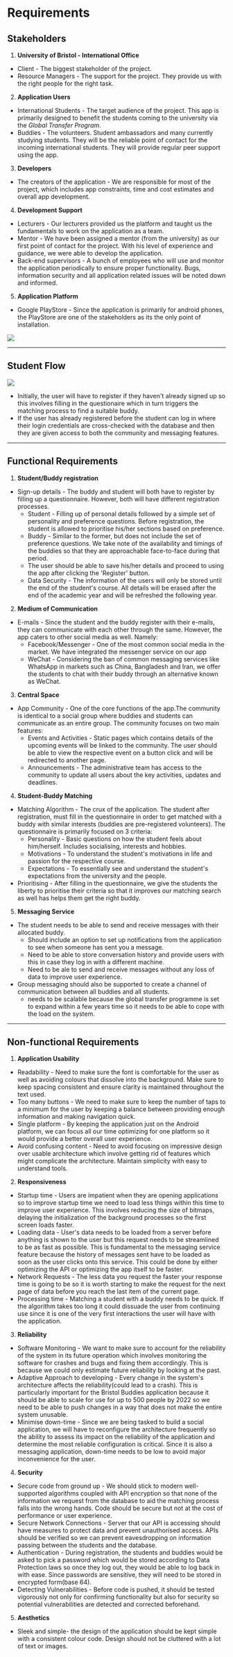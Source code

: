 # Requirements

## Stakeholders

1. **University of Bristol - International Office**
*  Client - The biggest stakeholder of the project.
*  Resource Managers - The support for the project. They provide us with the right people for the right task.

2. **Application Users**
*  International Students - The target audience of the project. This app is primarily designed to benefit the students coming to the university via the _Global Transfer Program_.
* Buddies - The volunteers. Student ambassadors and many currently studying students. They will be the reliable point of contact for the incoming international students. They will provide regular peer support using the app.

3. **Developers**
* The creators of the application - We are responsible for most of the project, which includes app constraints, time and cost estimates and overall app development.

4. **Development Support**
* Lecturers - Our lecturers provided us the platform and taught us the fundamentals to work on the application as a team.
* Mentor - We have been assigned a mentor (from the university) as our first point of contact for the project. With his level of experience and guidance, we were able to develop the application.
* Back-end supervisors - A bunch of employees who will use and monitor the application periodically to ensure proper functionality. Bugs, information security and all application related issues will be noted down and informed.

5. **Application Platform**
* Google PlayStore - Since the application is primarily for android phones, the PlayStore are one of the stakeholders as its the only point of installation.

![](UseCaseStakeholders.jpg)

___

## Student Flow

![](StudentFlow.jpg)

* Initially, the user will have to register if they haven't already signed up so this involves filling in the questionaire which in turn triggers the matching process to find a suitable buddy.
* If the user has already registered before the student can log in where their login credentials are cross-checked with the database and then they are given access to both the community and messaging features.

___

## Functional Requirements

1. **Student/Buddy registration**
* Sign-up details - The buddy and student will both have to register by filling up a questionnaire. However, both will have different registration processes.
     * Student - Filling up of personal details followed by a simple set of personality and preference questions. Before registration, the student is allowed to prioritise his/her sections based on preference.
     * Buddy - Similar to the former, but does not include the set of preference questions. We take note of the availability and timings of the buddies so that they are approachable face-to-face during that period.
     * The user should be able to save his/her details and proceed to using the app after clicking the 'Register' button.
    * Data Security - The information of the users will only be stored until the end of the student's course. All details will be erased after the end of the academic year and will be refreshed the following year.


2. **Medium of Communication**
* E-mails - Since the student and the buddy register with their e-mails, they can communicate with each other through the same. However, the app caters to other social media as well. Namely:
     * Facebook/Messenger - One of the most common social media in the market. We have integrated the messenger service on our app
     * WeChat - Considering the ban of common messaging services like WhatsApp in markets such as China, Bangladesh and Iran, we offer the students to chat with their buddy through an alternative known as WeChat.

3. **Central Space**
* App Community - One of the core functions of the app.The community is identical to a social group where buddies and students can communicate as an entire group. The community focuses on two main features:
     * Events and Activities - Static pages which contains details of the upcoming events will be linked to the community. The user should be able to view the respective event on a button click and will be redirected to another page.
     * Announcements - The administrative team has access to the community to update all users about the key activities, updates and deadlines.

4. **Student-Buddy Matching**
* Matching Algorithm - The crux of the application. The student after registration, must fill in the questionnaire in order to get matched with a buddy with similar interests (buddies are pre-registered volunteers). The questionnaire is primarily focused on 3 criteria:
     * Personality - Basic questions on how the student feels about him/herself. Includes socialising, interests and hobbies.
     * Motivations - To understand the student's motivations in life and passion for the respective course.
     * Expectations - To essentially see and understand the student's expectations from the university and the people.
* Prioritising - After filling in the questionnaire, we give the students the liberty to prioritise their criteria so that it improves our matching search as well has helps them get the right buddy.

5. **Messaging Service**
* The student needs to be able to send and receive messages with their allocated buddy.
    * Should include an option to set up notifications from the application to see when someone has sent you a message.
    * Need to be able to store conversation history and provide users with this in case they log in with a different machine.
    * Need to be ale to send and receive messages without any loss of data  to improve user experience.
* Group messaging should also be supported to create a channel of communication between all buddies and all students.
    * needs to be scalable because the global transfer programme is set to expand within a few years time so it needs to be able to cope with the load on the system.

___

## Non-functional Requirements

1. **Application Usability**

* Readability - Need to make sure the font is comfortable for the user as well as avoiding colours that dissolve into the background. Make sure to keep spacing consistent and ensure clarity is maintained throughout the text used.
* Too many buttons - We need to make sure to keep the number of taps to a minimum for the user by keeping a balance between providing enough information and making navigation quick.
* Single platform - By keeping the application just on the Android platform, we can focus all our time optimizing for one platform so it would provide a better overall user experience.
* Avoid confusing content - Need to avoid focusing on impressive design over usable architecture which involve getting rid of features which might complicate the architecture. Maintain simplicity with easy to understand tools.

2. **Responsiveness**
* Startup time - Users are impatient when they are opening applications so to improve startup time we need to load less things within this time to improve user experience. This involves reducing the size of bitmaps, delaying the initialization of the background processes so the first screen loads faster.
* Loading data - User's data needs to be loaded from a server before anything is shown to the user but this request needs to be streamlined to be as fast as possible. This is fundamental to the messaging service feature because the history of messages sent have to be loaded as soon as the user clicks onto this service. This could be done by either optimizing the API or optimizing the app itself to be faster.
* Network Requests - The less data you request the faster your response time is going to be so it is worth starting to make the request for the next page of data before you reach the last item of the current page.
* Processing time - Matching a student with a buddy needs to be quick. If the algorithm takes too long it could dissuade the user from continuing use since it is one of the very first interactions the user will have with the application.

3. **Reliability**
* Software Monitoring - We want to make sure to account for the reliability of the system in its future operation which involves monitoring the software for crashes and bugs and fixing them accordingly. This is because we could only estimate future reliability by looking at the past.
* Adaptive Approach to developing - Every change in the system's architecture affects the reliability(could lead to a crash). This is particularly important for the Bristol Buddies application because it should be able to scale for use for up to 500 people by 2022 so we need to be able to push changes in a way that does not make the entire system unusable.
* Minimise down-time - Since we are being tasked to build a social application, we will have to reconfigure the architecture frequently so the ability to assess its impact on the reliability of the application and determine the most reliable configuration is critical. Since it is also a messaging application, down-time needs to be low to avoid major inconvenience for the user.

4. **Security**
* Secure code from ground up - We should stick to modern well-supported algorithms coupled with API encryption so that none of the information we request from the database to aid the matching process falls into the wrong hands. Code should be secure but not at the cost of performance or user experience.
* Secure Network Connections - Server that our API is accessing should have measures to protect data and prevent unauthorised access. APIs should be verified so we can prevent eavesdropping on information passing between the students and the database.
* Authentication - During registration, the students and buddies would be asked to pick a password which would be stored according to Data Protection laws so once they log out, they would be able to log back in with ease. Since passwords are sensitive, they will need to be stored in encrypted form(base 64).
* Detecting Vulnerabilities - Before code is pushed, it should be tested vigorously not only for confirming functionality but also for security so potential vulnerabilities are detected and corrected beforehand.

5. **Aesthetics**
* Sleek and simple- the design of the application should be kept simple with a consistent colour code. Design should not be cluttered with a lot of text or images.
